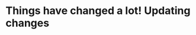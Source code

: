 
<h1>Things have changed a lot! Updating changes</h1>
<!-- <h1 align="centre"> Hi there, I am Kartik Jaiswal👋</h1>

I am cool minded analytical programmer who turns coffee into code to put an impact on world.

<div>
  

- 🔭 I’m currently working on <a href="https://github.com/Adrenalinerush07/QNA" target="_blank">project which targets to connect people with similar beliefs, ideas and passion.</a> 
- 🌱 Currently working on <strong> Blockchain and decentralisation </strong> module
- 👯 I’m looking for a collaborator on my <strong> project which is to connect like minded peoples </strong>
- 💬 My strength is <strong> to think clearly and realising the root cause, besides I am good at MERN stack and DSA</strong>
- 📫 How to reach me? <a href="https://www.linkedin.com/in/kartik-jaiswal-76623a16b/" target="_blank"> Kartik Jaiswal </a>

</div>



  <img src="https://github-readme-stats.vercel.app/api?username=Adrenalinerush07&show_icons=true" alt="Kartik Jaiswal"> -->

<p align="center">
  <a href="https://www.linkedin.com/in/kartikjaiswal07/" target="_blank"> <img height="30" width="30" src="https://cdn.jsdelivr.net/npm/simple-icons@v4/icons/linkedin.svg" /> </a>
  <a href="https://twitter.com/KartikUchiha" target="_blank"> <img height="30" width="30" src="https://cdn.jsdelivr.net/npm/simple-icons@v4/icons/twitter.svg" /> </a>
</p>

